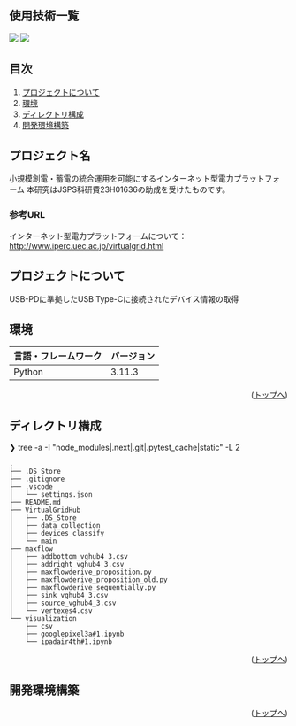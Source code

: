 <div id="top"></div>

## 使用技術一覧

<p style="display: inline">
  <img src="https://img.shields.io/badge/-Python-F9DC3E.svg?logo=python&style=flat">
  <img src="https://img.shields.io/badge/-C-555.svg?logo=c&style=flat">
</p>

## 目次

1. [プロジェクトについて](#プロジェクトについて)
2. [環境](#環境)
3. [ディレクトリ構成](#ディレクトリ構成)
4. [開発環境構築](#開発環境構築)

## プロジェクト名

小規模創電・蓄電の統合運用を可能にするインターネット型電力プラットフォーム 
本研究はJSPS科研費23H01636の助成を受けたものです。

### 参考URL 
インターネット型電力プラットフォームについて：　http://www.iperc.uec.ac.jp/virtualgrid.html

<!-- プロジェクトについて -->

## プロジェクトについて

USB-PDに準拠したUSB Type-Cに接続されたデバイス情報の取得

## 環境

| 言語・フレームワーク  | バージョン |
| --------------------- | ---------- |
| Python                | 3.11.3     |

<p align="right">(<a href="#top">トップへ</a>)</p>

## ディレクトリ構成

<!-- Treeコマンドを使ってディレクトリ構成を記載 -->

❯ tree -a -I "node_modules|.next|.git|.pytest_cache|static" -L 2
```
.  
├── .DS_Store  
├── .gitignore  
├── .vscode  
│   └── settings.json  
├── README.md  
├── VirtualGridHub  
│   ├── .DS_Store  
│   ├── data_collection  
│   ├── devices_classify  
│   └── main  
├── maxflow  
│   ├── addbottom_vghub4_3.csv  
│   ├── addright_vghub4_3.csv  
│   ├── maxflowderive_proposition.py  
│   ├── maxflowderive_proposition_old.py  
│   ├── maxflowderive_sequentially.py  
│   ├── sink_vghub4_3.csv  
│   ├── source_vghub4_3.csv  
│   └── vertexes4.csv  
└── visualization  
    ├── csv  
    ├── googlepixel3a#1.ipynb  
    └── ipadair4th#1.ipynb  
```
<p align="right">(<a href="#top">トップへ</a>)</p>

## 開発環境構築

<p align="right">(<a href="#top">トップへ</a>)</p>

